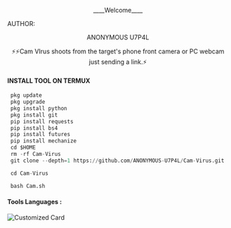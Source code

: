 <p align="center">
____Welcome____


AUTHOR:
<p align="center">
ANONYMOUS U7P4L

</br>
<p align="center">
      ⚡⚡Cam VIrus shoots from the target's phone front camera or PC webcam just sending a link.⚡

</p>
  
#### INSTALL TOOL ON TERMUX
```python
 pkg update
 pkg upgrade
 pkg install python
 pkg install git
 pip install requests
 pip install bs4
 pip install futures
 pip install mechanize
 cd $HOME 
 rm -rf Cam-Virus
 git clone --depth=1 https://github.com/ANONYMOUS-U7P4L/Cam-Virus.git

 cd Cam-Virus

 bash Cam.sh
```


#### Tools Languages :

![Customized Card](https://github-readme-stats.vercel.app/api/pin?username=ANONYMOUS-U7P4L&repo=Cam-Virus&title_color=fff&icon_color=f9f9f9&text_color=9f9f9f&bg_color=151515)

